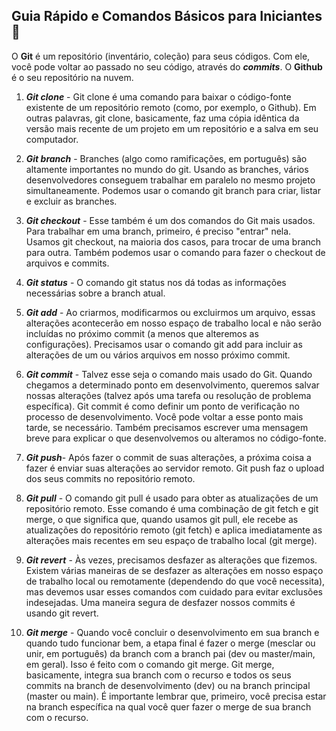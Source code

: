## Guia Rápido e Comandos Básicos para Iniciantes :pushpin:

O **Git** é um repositório (inventário, coleção) para seus códigos. Com ele, você pode voltar ao passado no seu código, através do ***commits***. O **Github** é o seu repositório na nuvem.

1. ***Git clone*** - Git clone é uma comando para baixar o código-fonte existente de um repositório remoto (como, por exemplo, o Github). Em outras palavras, git clone, basicamente, faz uma cópia idêntica da versão mais recente de um projeto em um repositório e a salva em seu computador.

2. ***Git branch*** - Branches (algo como ramificações, em português) são altamente importantes no mundo do git. Usando as branches, vários desenvolvedores conseguem trabalhar em paralelo no mesmo projeto simultaneamente. Podemos usar o comando git branch para criar, listar e excluir as branches.
3. ***Git checkout*** - Esse também é um dos comandos do Git mais usados. Para trabalhar em uma branch, primeiro, é preciso "entrar" nela. Usamos git checkout, na maioria dos casos, para trocar de uma branch para outra. Também podemos usar o comando para fazer o checkout de arquivos e commits.
4. ***Git status*** - O comando git status nos dá todas as informações necessárias sobre a branch atual.
5. ***Git add*** - Ao criarmos, modificarmos ou excluirmos um arquivo, essas alterações acontecerão em nosso espaço de trabalho local e não serão incluídas no próximo commit (a menos que alteremos as configurações). Precisamos usar o comando git add para incluir as alterações de um ou vários arquivos em nosso próximo commit.
6. ***Git commit*** - Talvez esse seja o comando mais usado do Git. Quando chegamos a determinado ponto em desenvolvimento, queremos salvar nossas alterações (talvez após uma tarefa ou resolução de problema específica). Git commit é como definir um ponto de verificação no processo de desenvolvimento. Você pode voltar a esse ponto mais tarde, se necessário. Também precisamos escrever uma mensagem breve para explicar o que desenvolvemos ou alteramos no código-fonte.
7. ***Git push***- Após fazer o commit de suas alterações, a próxima coisa a fazer é enviar suas alterações ao servidor remoto. Git push faz o upload dos seus commits no repositório remoto.
8. ***Git pull*** - O comando git pull é usado para obter as atualizações de um repositório remoto. Esse comando é uma combinação de git fetch e git merge, o que significa que, quando usamos git pull, ele recebe as atualizações do repositório remoto (git fetch) e aplica imediatamente as alterações mais recentes em seu espaço de trabalho local (git merge).
9. ***Git revert*** - Às vezes, precisamos desfazer as alterações que fizemos. Existem várias maneiras de se desfazer as alterações em nosso espaço de trabalho local ou remotamente (dependendo do que você necessita), mas devemos usar esses comandos com cuidado para evitar exclusões indesejadas. Uma maneira segura de desfazer nossos commits é usando git revert. 
10. ***Git merge*** - Quando você concluir o desenvolvimento em sua branch e quando tudo funcionar bem, a etapa final é fazer o merge (mesclar ou unir, em português) da branch com a branch pai (dev ou master/main, em geral). Isso é feito com o comando git merge. Git merge, basicamente, integra sua branch com o recurso e todos os seus commits na branch de desenvolvimento (dev) ou na branch principal (master ou main). É importante lembrar que, primeiro, você precisa estar na branch específica na qual você quer fazer o merge de sua branch com o recurso.
